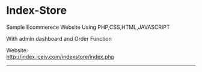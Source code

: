 # Index-Store
Sample Ecommerece Website Using PHP,CSS,HTML,JAVASCRIPT

With admin dashboard and Order Function

Website:   
  http://index.iceiy.com/indexstore/index.php
__________________________________________ 
